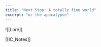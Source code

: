 ```yaml
---
title: "Next Stop: A totally fine world"
excerpt: "or the apocalypse"
---
```

![[Lore]]


[[IC_Notes]]